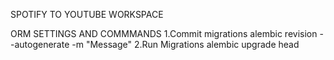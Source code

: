 SPOTIFY TO YOUTUBE WORKSPACE

ORM SETTINGS AND COMMMANDS 
1.Commit migrations 
alembic revision --autogenerate -m "Message"
2.Run Migrations 
alembic upgrade head
